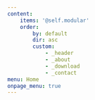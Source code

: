 ```yaml
---
content:
    items: '@self.modular'
    order:
        by: default
        dir: asc
        custom:
            - _header
            - _about
            - _download
            - _contact
menu: Home
onpage_menu: true
---
```

